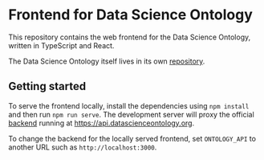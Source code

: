 # Frontend for Data Science Ontology

This repository contains the web frontend for the Data Science Ontology, written
in TypeScript and React.

The Data Science Ontology itself lives in its own
[repository](https://github.com/ibm/datascienceontology).

## Getting started

To serve the frontend locally, install the dependencies using `npm install` and then
run `npm run serve`. The development server will proxy the official
[backend](https://github.com/epatters/datascienceontology-backend) running at
https://api.datascienceontology.org.

To change the backend for the locally served frontend, set `ONTOLOGY_API` to another URL such as `http://localhost:3000`.
